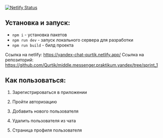
[![Netlify Status](https://api.netlify.com/api/v1/badges/80847943-a820-4ae6-8450-70c458dae960/deploy-status)](https://app.netlify.com/sites/yandex-chat-qurtik/deploys)

## Установка и запуск:
- `npm i` - установка пакетов
- `npm run dev` - запуск локального сервера для разработки
- `npm run build` - билд проекта

Ссылка на netlify: https://yandex-chat-qurtik.netlify.app/
Ссылка на репозиторий: https://github.com/Qurtik/middle.messenger.praktikum.yandex/tree/sprint_1

## Как пользоваться:
1. Зарегистрироваться в приложении
<!-- Скрин страницы регистрации -->
2. Пройти авторизацию
<!-- Скрин страницы авторизации -->
3. Добавить нового пользователя
<!-- Скрин модального окна добавления пользователя -->
4. Удалить пользователя из чата
<!-- Скрин модального окна удаления пользователя -->
5. Страница профиля пользователя
<!-- Скрин страницы профиля пользователя -->
